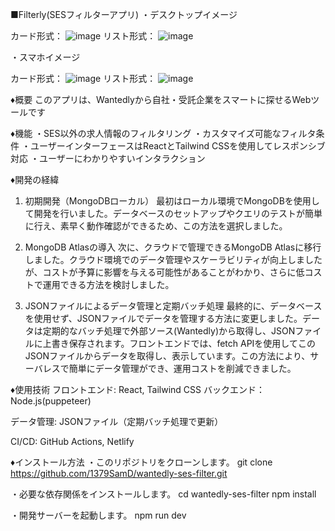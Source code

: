 ■Filterly(SESフィルターアプリ)
・デスクトップイメージ

カード形式：
![image](https://github.com/user-attachments/assets/02c7c1f9-1e8f-4523-8f7f-2d37b0544bb2)
リスト形式：
![image](https://github.com/user-attachments/assets/ec5a0b21-4730-4d37-aa78-179cb86b8183)

・スマホイメージ

カード形式：
![image](https://github.com/user-attachments/assets/0e5b7975-cdec-4fad-8ced-0d0b52d712e0)
リスト形式：
![image](https://github.com/user-attachments/assets/4964ef2d-7e37-4666-a49e-1cd695e7c37f)

♦概要
このアプリは、Wantedlyから自社・受託企業をスマートに探せるWebツールです

♦機能
・SES以外の求人情報のフィルタリング
・カスタマイズ可能なフィルタ条件
・ユーザーインターフェースはReactとTailwind CSSを使用してレスポンシブ対応
・ユーザーにわかりやすいインタラクション

♦開発の経緯
1. 初期開発（MongoDBローカル）
最初はローカル環境でMongoDBを使用して開発を行いました。データベースのセットアップやクエリのテストが簡単に行え、素早く動作確認ができるため、この方法を選択しました。

2. MongoDB Atlasの導入
次に、クラウドで管理できるMongoDB Atlasに移行しました。クラウド環境でのデータ管理やスケーラビリティが向上しましたが、コストが予算に影響を与える可能性があることがわかり、さらに低コストで運用できる方法を検討しました。

3. JSONファイルによるデータ管理と定期バッチ処理
最終的に、データベースを使用せず、JSONファイルでデータを管理する方法に変更しました。データは定期的なバッチ処理で外部ソース(Wantedly)から取得し、JSONファイルに上書き保存されます。フロントエンドでは、fetch APIを使用してこのJSONファイルからデータを取得し、表示しています。この方法により、サーバレスで簡単にデータ管理ができ、運用コストを削減できました。

♦使用技術
フロントエンド: React, Tailwind CSS
バックエンド： Node.js(puppeteer)

データ管理: JSONファイル（定期バッチ処理で更新）

CI/CD: GitHub Actions, Netlify

♦インストール方法
・このリポジトリをクローンします。
git clone https://github.com/1379SamD/wantedly-ses-filter.git

・必要な依存関係をインストールします。
cd wantedly-ses-filter
npm install

・開発サーバーを起動します。
npm run dev
